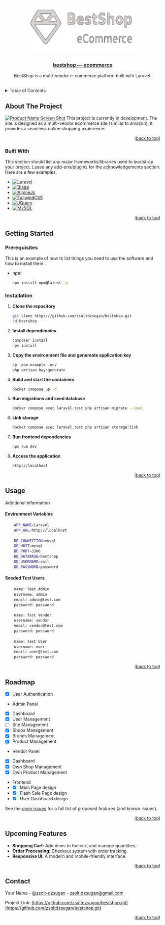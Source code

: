 <a id="readme-top"></a>


<!-- PROJECT SHIELDS -->
<!--
*** I'm using markdown "reference style" links for readability.
*** Reference links are enclosed in brackets [ ] instead of parentheses ( ).
*** See the bottom of this document for the declaration of the reference variables
*** for contributors-url, forks-url, etc. This is an optional, concise syntax you may use.
*** https://www.markdownguide.org/basic-syntax/#reference-style-links
-->
<!--
[![Contributors][contributors-shield]][contributors-url]
[![Forks][forks-shield]][forks-url]
[![Stargazers][stars-shield]][stars-url]
[![Issues][issues-shield]][issues-url]
[![Unlicense License][license-shield]][license-url]
[![LinkedIn][linkedin-shield]][linkedin-url]
-->
<!-- PROJECT LOGO -->
<br />
<div align="center">
    <a href="https://github.com/othneildrew/Best-README-Template">
    <img src="public/assets/bs.png" alt="Logo" width="360" height="160">
    <h3 align="center">bestshop — ecommerce</h3>
  </a>

  <p align="center">
    BestShop is a multi-vendor e-commerce platform built with Laravel.
    <br />
    <br />
    <!--<a href="https://bestshop-main-bhazak.laravel.cloud">View Current Demo Site</a>-->
    <!-- &middot; -->
    <!-- <a href="https://github.com/othneildrew/Best-README-Template/issues/new?labels=bug&template=bug-report---.md">Report Bug</a> -->
    <!-- &middot; -->
    <!-- <a href="https://github.com/othneildrew/Best-README-Template/issues/new?labels=enhancement&template=feature-request---.md">Request Feature</a> -->
  </p>
</div>



<!-- TABLE OF CONTENTS -->
<details>
  <summary>Table of Contents</summary>
  <ol>
    <li>
      <a href="#about-the-project">About The Project</a>
      <ul>
        <li><a href="#built-with">Built With</a></li>
      </ul>
    </li>
    <li>
      <a href="#getting-started">Getting Started</a>
      <ul>
        <li><a href="#prerequisites">Prerequisites</a></li>
        <li><a href="#installation">Installation</a></li>
      </ul>
    </li>
    <li><a href="#usage">Usage</a></li>
    <li><a href="#roadmap">Roadmap</a></li>
    <li><a href="#upcoming">Upcoming Features</a></li>
    <!-- <li><a href="#contributing">Contributing</a></li> -->
    <!-- <li><a href="#license">License</a></li> -->
    <li><a href="#contact">Contact</a></li>
    <!-- <li><a href="#acknowledgments">Acknowledgments</a></li> -->
  </ol>
</details>



<!-- ABOUT THE PROJECT -->
## About The Project

[![Product Name Screen Shot][product-screenshot]](https://example.com)
This project is currently in development.
The site is designed as a multi-vendor ecommerce site (similar to amazon), it provides a seamless online shopping experience.

<p align="right">(<a href="#readme-top">back to top</a>)</p>



### Built With

This section should list any major frameworks/libraries used to bootstrap your project. Leave any add-ons/plugins for the acknowledgements section. Here are a few examples.

* [![Laravel][Laravel.com]][Laravel-url]
* [![Blade][blade.com]][Laravel-url]
* [![AlpineJs][alpine.com]][alpine-url]
* [![TailwindCSS][tailwind.com]][tailwind-url]
* [![JQuery][JQuery.com]][JQuery-url]
* [![MySQL][mysql.com]][mysql-url]

<p align="right">(<a href="#readme-top">back to top</a>)</p>



<!-- GETTING STARTED -->
## Getting Started

### Prerequisites

This is an example of how to list things you need to use the software and how to install them.
* npm
  ```sh
  npm install npm@latest -g
  ```

### Installation

1. **Clone the repository**  
    ```sh
    git clone https://github.com/zsoltdzsugan/bestshop.git
    cd bestshop
    ```
2. **Install dependencies**  
    ```sh
    composer install
    npm install
    ```
3. **Copy the environment file and genereate application key**  
    ```sh
    cp .env.example .env
    php artisan key:generate
    ```
4. **Build and start the containers**  
    ```sh
    docker compose up -d
    ```
5. **Run migrations and seed database**  
    ```sh
    docker compose exec laravel.test php artisan migrate --seed
    ```
6. **Link storage**  
    ```sh
    docker compose exec laravel.test php artisan storage:link
    ```
7. **Run frontend dependencies**  
    ```sh
    npm run dev
    ```
8. **Access the application**  
    ```sh
    http://localhost
    ```

<p align="right">(<a href="#readme-top">back to top</a>)</p>



<!-- USAGE EXAMPLES -->
## Usage

Additional information

#### Environment Variables
```sh
    APP_NAME=Laravel
    APP_URL=http://localhost
    
    DB_CONNECTION=mysql
    DB_HOST=mysql
    DB_PORT=3306
    DB_DATABASE=bestshop
    DB_USERNAME=sail
    DB_PASSWORD=password
```
#### Seeded Test Users
```sh
    name: Test Admin
    username: admin
    email: admin@test.com
    password: password

    name: Test Vendor
    username: vendor
    email: vendor@test.com
    password: password

    name: Test User
    username: user
    email: user@test.com
    password: password
```

<p align="right">(<a href="#readme-top">back to top</a>)</p>



<!-- ROADMAP -->
## Roadmap

- [x] User Authentication
- Admin Panel
- [x] Dashboard
- [x] User Management
- [ ] Site Management
- [x] Shops Management
- [x] Brands Management
- [x] Product Management
- Vendor Panel
- [x] Dashboard
- [x] Own Shop Management
- [x] Own Product Management
- Frontend
- - [x] Main Page design
- - [x] Flash Sale Page design
- - [x] User Dashboard design

See the [open issues](https://github.com/zsoltdzsugan/bestshop/issues) for a full list of proposed features (and known issues).

<p align="right">(<a href="#readme-top">back to top</a>)</p>


## Upcoming Features

- **Shopping Cart**: Add items to the cart and manage quantities.
- **Order Processing**: Checkout system with order tracking.
- **Responsive UI**: A modern and mobile-friendly interface.

<p align="right">(<a href="#readme-top">back to top</a>)</p>



<!-- <!-1- LICENSE -1-> -->
<!-- ## License -->

<!-- Distributed under the Unlicense License. See `LICENSE.txt` for more information. -->

<!-- <p align="right">(<a href="#readme-top">back to top</a>)</p> -->



<!-- CONTACT -->
## Contact

Your Name - [@zsolt-dzsugan](https://www.linkedin.com/in/zsolt-dzsugan/) - zsolt.dzsugan@gmail.com

Project Link: [https://github.com/zsoltdzsugan/bestshop.git](https://github.com/zsoltdzsugan/bestshop.git)

<p align="right">(<a href="#readme-top">back to top</a>)</p>



<!-- <!-1- ACKNOWLEDGMENTS -1-> -->
<!-- ## Acknowledgments -->

<!-- Use this space to list resources you find helpful and would like to give credit to. I've included a few of my favorites to kick things off! -->

<!-- * [Choose an Open Source License](https://choosealicense.com) -->
<!-- * [GitHub Emoji Cheat Sheet](https://www.webpagefx.com/tools/emoji-cheat-sheet) -->
<!-- * [Malven's Flexbox Cheatsheet](https://flexbox.malven.co/) -->
<!-- * [Malven's Grid Cheatsheet](https://grid.malven.co/) -->
<!-- * [Img Shields](https://shields.io) -->
<!-- * [GitHub Pages](https://pages.github.com) -->
<!-- * [Font Awesome](https://fontawesome.com) -->
<!-- * [React Icons](https://react-icons.github.io/react-icons/search) -->

<!-- <p align="right">(<a href="#readme-top">back to top</a>)</p> -->



<!-- MARKDOWN LINKS & IMAGES -->
<!-- https://www.markdownguide.org/basic-syntax/#reference-style-links -->
[github-url]: https://github.com/zsoltdzsugan/bestshop
[contributors-shield]: https://img.shields.io/github/contributors/othneildrew/Best-README-Template.svg?style=for-the-badge
[contributors-url]: https://github.com/othneildrew/Best-README-Template/graphs/contributors
[forks-shield]: https://img.shields.io/github/forks/othneildrew/Best-README-Template.svg?style=for-the-badge
[forks-url]: https://github.com/othneildrew/Best-README-Template/network/members
[stars-shield]: https://img.shields.io/github/stars/othneildrew/Best-README-Template.svg?style=for-the-badge
[stars-url]: https://github.com/othneildrew/Best-README-Template/stargazers
[issues-shield]: https://img.shields.io/github/issues/othneildrew/Best-README-Template.svg?style=for-the-badge
[issues-url]: https://github.com/othneildrew/Best-README-Template/issues
[license-shield]: https://img.shields.io/github/license/othneildrew/Best-README-Template.svg?style=for-the-badge
[license-url]: https://github.com/othneildrew/Best-README-Template/blob/master/LICENSE.txt
[linkedin-shield]: https://img.shields.io/badge/-LinkedIn-black.svg?style=for-the-badge&logo=linkedin&colorB=555
[linkedin-url]: https://linkedin.com/in/othneildrew
[product-screenshot]: images/screenshot.png
[blade.com]: https://img.shields.io/badge/Blade-DD0031?style=for-the-badge&logo=blade&logoColor=white
[Laravel.com]: https://img.shields.io/badge/Laravel-FF2D20?style=for-the-badge&logo=laravel&logoColor=white
[Laravel-url]: https://laravel.com
[tailwind.com]: https://img.shields.io/badge/tailwindcss-%2338B2AC.svg?style=for-the-badge&logo=tailwind-css&logoColor=white
[tailwind-url]: https://tailwindcss.com/
[alpine.com]: https://img.shields.io/badge/alpinejs-white.svg?style=for-the-badge&logo=alpinedotjs&logoColor=%238BC0D0
[alpine-url]: https://alpinejs.dev/
[javascript.com]: https://img.shields.io/badge/javascript-%23323330.svg?style=for-the-badge&logo=javascript&logoColor=%23F7DF1E
[javascript-url]: https://alpinejs.dev/
[JQuery.com]: https://img.shields.io/badge/jQuery-0769AD?style=for-the-badge&logo=jquery&logoColor=white
[JQuery-url]: https://jquery.com 
[mysql.com]: https://img.shields.io/badge/MySQL-00758f?style=for-the-badge&logo=mysql&logoColor=white
[mysql-url]: https://www.mysql.com/
